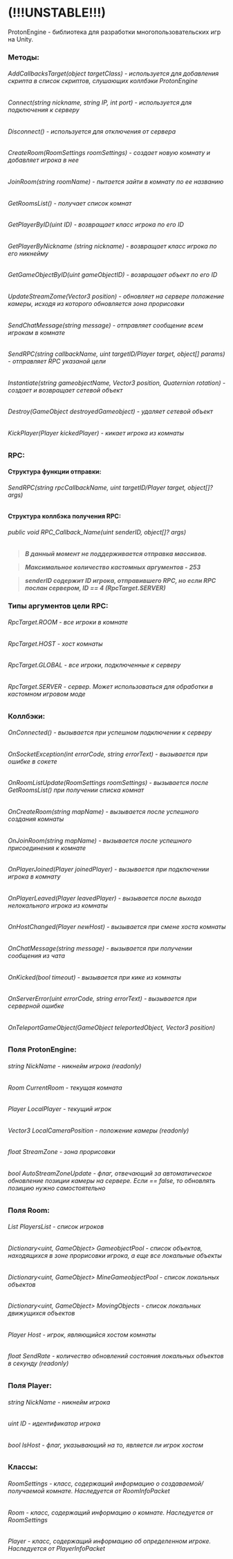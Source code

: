 # (!!!UNSTABLE!!!)
ProtonEngine - библиотека для разработки многопользовательских игр на Unity.

### Методы:
###### AddCallbacksTarget(object targetClass) - используется для добавления скрипта в список скриптов, слушающих коллбэки ProtonEngine
###### Connect(string nickname, string IP, int port) - используется для подключения к серверу
###### Disconnect() - используется для отключения от сервера
###### CreateRoom(RoomSettings roomSettings) - создает новую комнату и добавляет игрока в нее
###### JoinRoom(string roomName) - пытается зайти в комнату по ее названию
###### GetRoomsList() - получает список комнат
###### GetPlayerByID(uint ID) - возвращает класс игрока по его ID
###### GetPlayerByNickname (string nickname) - возвращает класс игрока по его никнейму
###### GetGameObjectByID(uint gameObjectID) - возвращает объект по его ID
###### UpdateStreamZome(Vector3 position) - обновляет на сервере положение камеры, исходя из которого обновляется зона прорисовки
###### SendChatMessage(string message) - отправляет сообщение всем игрокам в комнате
###### SendRPC(string callbackName, uint targetID/Player target, object[] params) - отправляет RPC указаной цели
###### Instantiate(string gameobjectName, Vector3 position, Quaternion rotation) - создает и возвращает сетевой объект
###### Destroy(GameObject destroyedGameobject) - удаляет сетевой объект
###### KickPlayer(Player kickedPlayer) - кикает игрока из комнаты 

### RPC:
#### Структура функции отправки:
###### SendRPC(string rpcCallbackName, uint targetID/Player target, object[]? args)
#### Структура коллбэка получения RPC:
###### public void RPC_Callback_Name(uint senderID, object[]? args)
>***В данный момент не поддерживается отправка массивов.***

>***Максимальное количество кастомных аргументов - 253***

>***senderID содержит ID игрока, отправившего RPC, но если RPC послан сервером, ID == 4 (RpcTarget.SERVER)***

### Типы аргументов цели RPC:
###### RpcTarget.ROOM - все игроки в комнате
###### RpcTarget.HOST - хост комнаты
###### RpcTarget.GLOBAL - все игроки, подключенные к серверу
###### RpcTarget.SERVER - сервер. Может использоваться для обработки в кастомном игровом моде

### Коллбэки:
###### OnConnected() - вызывается при успешном подключении к серверу
###### OnSocketException(int errorCode, string errorText) - вызывается при ошибке в сокете
###### OnRoomListUpdate(RoomSettings roomSettings) - вызывается после GetRoomsList() при получении списка комнат
###### OnCreateRoom(string mapName) - вызывается после успешного создания комнаты
###### OnJoinRoom(string mapName) - вызывается после успешного присоединения к комнате
###### OnPlayerJoined(Player joinedPlayer) - вызывается при подключении игрока в комнату
###### OnPlayerLeaved(Player leavedPlayer) - вызывается после выхода нелокального игрока из комнаты
###### OnHostChanged(Player newHost) - вызывается при смене хоста комнаты
###### OnChatMessage(string message) - вызывается при получении сообщения из чата
###### OnKicked(bool timeout) - вызывается при кике из комнаты
###### OnServerError(uint errorCode, string errorText) - вызывается при серверной ошибке
###### OnTeleportGameObject(GameObject teleportedObject, Vector3 position)

### Поля ProtonEngine:
###### string NickName - никнейм игрока (readonly)
###### Room CurrentRoom - текущая комната
###### Player LocalPlayer - текущий игрок
###### Vector3 LocalCameraPosition - положение камеры (readonly)
###### float StreamZone - зона прорисовки
###### bool AutoStreamZoneUpdate - флаг, отвечающий за автоматическое обновление позиции камеры на сервере. Если == false, то обновлять позицию нужно самостоятельно

### Поля Room:
###### List<Player> PlayersList - список игроков
###### Dictionary<uint, GameObject> GameobjectPool - список объектов, находящихся в зоне прорисовки игрока, а еще все локальные объекты
###### Dictionary<uint, GameObject> MineGameobjectPool - список локальных объектов
###### Dictionary<uint, GameObject> MovingObjects - список локальных движущихся объектов
###### Player Host - игрок, являющийся хостом комнаты
###### float SendRate - количество обновлений состояния локальных объектов в секунду (readonly)

### Поля Player:
###### string NickName - никнейм игрока
###### uint ID - идентификатор игрока
###### bool IsHost - флаг, указывающий на то, является ли игрок хостом

### Классы:
###### RoomSettings - класс, содержащий информацию о создаваемой/получаемой комнате. Наследуется от RoomInfoPacket
###### Room - класс, содержащий информацию о комнате. Наследуется от RoomSettings
###### Player - класс, содержащий информацию об определенном игроке. Наследуется от PlayerInfoPacket
